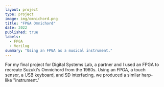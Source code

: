 ```yaml
---
layout: project
type: project
image: img/omnichord.png
title: "FPGA Omnichord"
date: 2022
published: true
labels:
  - FPGA
  - Verilog
summary: "Using an FPGA as a musical instrument."
---
```


For my final project for Digital Systems Lab, a partner and I used an FPGA to recreate Suzuki's Omnichord from the 1980s. Using an FPGA, a touch sensor, a USB keyboard, and SD interfacing, we produced a similar harp-like "instrument."
